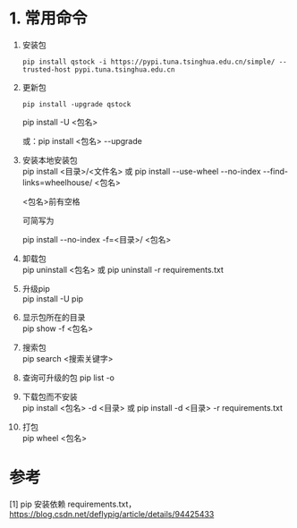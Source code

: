 # 1. 常用命令

1. 安装包
    ```
    pip install qstock -i https://pypi.tuna.tsinghua.edu.cn/simple/ --trusted-host pypi.tuna.tsinghua.edu.cn
    ```

2. 更新包
    ```
    pip install -upgrade qstock
    ```

    pip install -U <包名>
    
    或：pip install <包名> --upgrade

3. 安装本地安装包   
    pip install <目录>/<文件名> 或 pip install --use-wheel --no-index --find-links=wheelhouse/ <包名>
    
    <包名>前有空格

    可简写为
    
    pip install --no-index -f=<目录>/ <包名>

4. 卸载包  
    pip uninstall <包名> 或 pip uninstall -r requirements.txt

5. 升级pip  
    pip install -U pip

6. 显示包所在的目录  
    pip show -f <包名>

7. 搜索包  
    pip search <搜索关键字>

8. 查询可升级的包
    pip list -o

9. 下载包而不安装  
   pip install <包名> -d <目录> 或 pip install -d <目录> -r requirements.txt

10. 打包   
    pip wheel <包名>

# 参考
[1] pip 安装依赖 requirements.txt， https://blog.csdn.net/deflypig/article/details/94425433